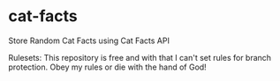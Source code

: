 # cat-facts
Store Random Cat Facts using Cat Facts API

Rulesets:
This repository is free and with that I can't set rules for branch protection. Obey my rules or die with the hand of God!
